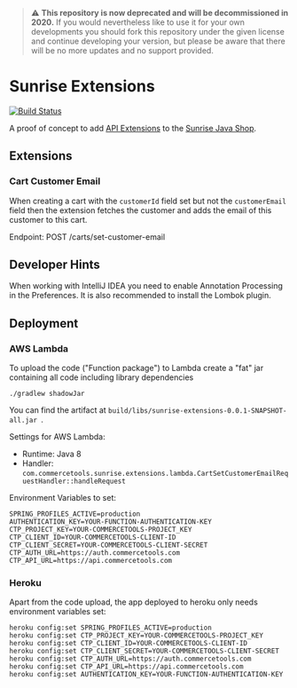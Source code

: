 > :warning: **This repository is now deprecated and will be decommissioned in 2020.**
If you would nevertheless like to use it for your own developments you should fork this repository under the given license and continue developing your version, but please be aware that there will be no more updates and no support provided.


# Sunrise Extensions

[![Build Status](https://travis-ci.org/commercetools/commercetools-sunrise-extensions.svg?branch=master)](https://travis-ci.org/commercetools/commercetools-sunrise-extensions)

A proof of concept to add [API Extensions](https://docs.commercetools.com/http-api-projects-api-extensions.html) to the [Sunrise Java Shop](https://github.com/commercetools/commercetools-sunrise-java).

## Extensions

### Cart Customer Email

When creating a cart with the `customerId` field set but not the `customerEmail` field then the extension fetches the customer and adds the email of this customer to this cart.

Endpoint: POST /carts/set-customer-email

## Developer Hints

When working with IntelliJ IDEA you need to enable Annotation Processing in the Preferences.
It is also recommended to install the Lombok plugin.

## Deployment

### AWS Lambda

To upload the code ("Function package") to Lambda create a "fat" jar containing all code including library dependencies

```
./gradlew shadowJar
```

You can find the artifact at `build/libs/sunrise-extensions-0.0.1-SNAPSHOT-all.jar `.

Settings for AWS Lambda:

* Runtime: Java 8
* Handler: `com.commercetools.sunrise.extensions.lambda.CartSetCustomerEmailRequestHandler::handleRequest`

Environment Variables to set:

```
SPRING_PROFILES_ACTIVE=production
AUTHENTICATION_KEY=YOUR-FUNCTION-AUTHENTICATION-KEY
CTP_PROJECT_KEY=YOUR-COMMERCETOOLS-PROJECT_KEY
CTP_CLIENT_ID=YOUR-COMMERCETOOLS-CLIENT-ID
CTP_CLIENT_SECRET=YOUR-COMMERCETOOLS-CLIENT-SECRET
CTP_AUTH_URL=https://auth.commercetools.com
CTP_API_URL=https://api.commercetools.com
```

### Heroku

Apart from the code upload, the app deployed to heroku only needs environment variables set:

```
heroku config:set SPRING_PROFILES_ACTIVE=production
heroku config:set CTP_PROJECT_KEY=YOUR-COMMERCETOOLS-PROJECT_KEY
heroku config:set CTP_CLIENT_ID=YOUR-COMMERCETOOLS-CLIENT-ID
heroku config:set CTP_CLIENT_SECRET=YOUR-COMMERCETOOLS-CLIENT-SECRET
heroku config:set CTP_AUTH_URL=https://auth.commercetools.com
heroku config:set CTP_API_URL=https://api.commercetools.com
heroku config:set AUTHENTICATION_KEY=YOUR-FUNCTION-AUTHENTICATION-KEY
```
